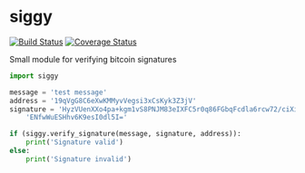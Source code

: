 siggy
=====

[![Build Status](https://travis-ci.org/wiggzz/siggy.svg?branch=master)](https://travis-ci.org/wiggzz/siggy) [![Coverage Status](https://coveralls.io/repos/wiggzz/siggy/badge.svg?branch=master&service=github)](https://coveralls.io/github/wiggzz/siggy?branch=master)

Small module for verifying bitcoin signatures

```python
import siggy

message = 'test message'
address = '19qVgG8C6eXwKMMyvVegsi3xCsKyk3Z3jV'
signature = 'HyzVUenXXo4pa+kgm1vS8PNJM83eIXFC5r0q86FGbqFcdla6rcw72/ciXiEPfjli3'\
	'ENfwWuESHhv6K9esI0dl5I='

if (siggy.verify_signature(message, signature, address)):
	print('Signature valid')
else:
	print('Signature invalid')
```

